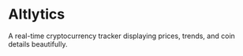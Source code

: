 # Altlytics
A real-time cryptocurrency tracker displaying prices, trends, and coin details beautifully.
